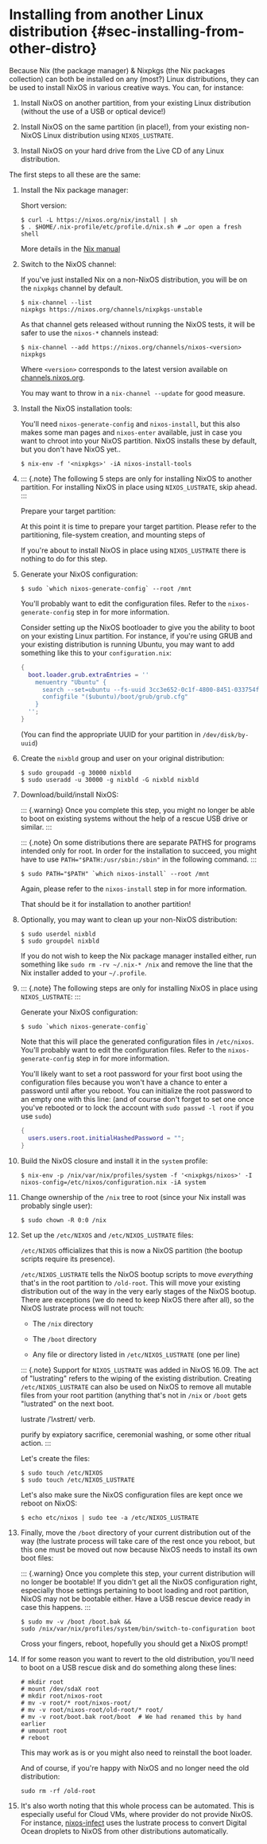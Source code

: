 # Installing from another Linux distribution {#sec-installing-from-other-distro}

Because Nix (the package manager) & Nixpkgs (the Nix packages
collection) can both be installed on any (most?) Linux distributions,
they can be used to install NixOS in various creative ways. You can, for
instance:

1.  Install NixOS on another partition, from your existing Linux
    distribution (without the use of a USB or optical device!)

1.  Install NixOS on the same partition (in place!), from your existing
    non-NixOS Linux distribution using `NIXOS_LUSTRATE`.

1.  Install NixOS on your hard drive from the Live CD of any Linux
    distribution.

The first steps to all these are the same:

1.  Install the Nix package manager:

    Short version:

    ```ShellSession
    $ curl -L https://nixos.org/nix/install | sh
    $ . $HOME/.nix-profile/etc/profile.d/nix.sh # …or open a fresh shell
    ```

    More details in the [ Nix
    manual](https://nixos.org/nix/manual/#chap-quick-start)

1.  Switch to the NixOS channel:

    If you've just installed Nix on a non-NixOS distribution, you will
    be on the `nixpkgs` channel by default.

    ```ShellSession
    $ nix-channel --list
    nixpkgs https://nixos.org/channels/nixpkgs-unstable
    ```

    As that channel gets released without running the NixOS tests, it
    will be safer to use the `nixos-*` channels instead:

    ```ShellSession
    $ nix-channel --add https://nixos.org/channels/nixos-<version> nixpkgs
    ```

    Where `<version>` corresponds to the latest version available on [channels.nixos.org](https://channels.nixos.org/).

    You may want to throw in a `nix-channel --update` for good measure.

1.  Install the NixOS installation tools:

    You'll need `nixos-generate-config` and `nixos-install`, but this
    also makes some man pages and `nixos-enter` available, just in case
    you want to chroot into your NixOS partition. NixOS installs these
    by default, but you don't have NixOS yet..

    ```ShellSession
    $ nix-env -f '<nixpkgs>' -iA nixos-install-tools
    ```

1.  ::: {.note}
    The following 5 steps are only for installing NixOS to another
    partition. For installing NixOS in place using `NIXOS_LUSTRATE`,
    skip ahead.
    :::

    Prepare your target partition:

    At this point it is time to prepare your target partition. Please
    refer to the partitioning, file-system creation, and mounting steps
    of [](#sec-installation)

    If you're about to install NixOS in place using `NIXOS_LUSTRATE`
    there is nothing to do for this step.

1.  Generate your NixOS configuration:

    ```ShellSession
    $ sudo `which nixos-generate-config` --root /mnt
    ```

    You'll probably want to edit the configuration files. Refer to the
    `nixos-generate-config` step in [](#sec-installation) for more
    information.

    Consider setting up the NixOS bootloader to give you the ability to
    boot on your existing Linux partition. For instance, if you're
    using GRUB and your existing distribution is running Ubuntu, you may
    want to add something like this to your `configuration.nix`:

    ```nix
    {
      boot.loader.grub.extraEntries = ''
        menuentry "Ubuntu" {
          search --set=ubuntu --fs-uuid 3cc3e652-0c1f-4800-8451-033754f68e6e
          configfile "($ubuntu)/boot/grub/grub.cfg"
        }
      '';
    }
    ```

    (You can find the appropriate UUID for your partition in
    `/dev/disk/by-uuid`)

1.  Create the `nixbld` group and user on your original distribution:

    ```ShellSession
    $ sudo groupadd -g 30000 nixbld
    $ sudo useradd -u 30000 -g nixbld -G nixbld nixbld
    ```

1.  Download/build/install NixOS:

    ::: {.warning}
    Once you complete this step, you might no longer be able to boot on
    existing systems without the help of a rescue USB drive or similar.
    :::

    ::: {.note}
    On some distributions there are separate PATHS for programs intended
    only for root. In order for the installation to succeed, you might
    have to use `PATH="$PATH:/usr/sbin:/sbin"` in the following command.
    :::

    ```ShellSession
    $ sudo PATH="$PATH" `which nixos-install` --root /mnt
    ```

    Again, please refer to the `nixos-install` step in
    [](#sec-installation) for more information.

    That should be it for installation to another partition!

1.  Optionally, you may want to clean up your non-NixOS distribution:

    ```ShellSession
    $ sudo userdel nixbld
    $ sudo groupdel nixbld
    ```

    If you do not wish to keep the Nix package manager installed either,
    run something like `sudo rm -rv ~/.nix-* /nix` and remove the line
    that the Nix installer added to your `~/.profile`.

1.  ::: {.note}
    The following steps are only for installing NixOS in place using
    `NIXOS_LUSTRATE`:
    :::

    Generate your NixOS configuration:

    ```ShellSession
    $ sudo `which nixos-generate-config`
    ```

    Note that this will place the generated configuration files in
    `/etc/nixos`. You'll probably want to edit the configuration files.
    Refer to the `nixos-generate-config` step in
    [](#sec-installation) for more information.

    You'll likely want to set a root password for your first boot using
    the configuration files because you won't have a chance to enter a
    password until after you reboot. You can initialize the root password
    to an empty one with this line: (and of course don't forget to set
    one once you've rebooted or to lock the account with
    `sudo passwd -l root` if you use `sudo`)

    ```nix
    {
      users.users.root.initialHashedPassword = "";
    }
    ```

1.  Build the NixOS closure and install it in the `system` profile:

    ```ShellSession
    $ nix-env -p /nix/var/nix/profiles/system -f '<nixpkgs/nixos>' -I nixos-config=/etc/nixos/configuration.nix -iA system
    ```

1.  Change ownership of the `/nix` tree to root (since your Nix install
    was probably single user):

    ```ShellSession
    $ sudo chown -R 0:0 /nix
    ```

1.  Set up the `/etc/NIXOS` and `/etc/NIXOS_LUSTRATE` files:

    `/etc/NIXOS` officializes that this is now a NixOS partition (the
    bootup scripts require its presence).

    `/etc/NIXOS_LUSTRATE` tells the NixOS bootup scripts to move
    *everything* that's in the root partition to `/old-root`. This will
    move your existing distribution out of the way in the very early
    stages of the NixOS bootup. There are exceptions (we do need to keep
    NixOS there after all), so the NixOS lustrate process will not
    touch:

    -   The `/nix` directory

    -   The `/boot` directory

    -   Any file or directory listed in `/etc/NIXOS_LUSTRATE` (one per
        line)

    ::: {.note}
    Support for `NIXOS_LUSTRATE` was added in NixOS 16.09. The act of
    "lustrating" refers to the wiping of the existing distribution.
    Creating `/etc/NIXOS_LUSTRATE` can also be used on NixOS to remove
    all mutable files from your root partition (anything that's not in
    `/nix` or `/boot` gets "lustrated" on the next boot.

    lustrate /ˈlʌstreɪt/ verb.

    purify by expiatory sacrifice, ceremonial washing, or some other
    ritual action.
    :::

    Let's create the files:

    ```ShellSession
    $ sudo touch /etc/NIXOS
    $ sudo touch /etc/NIXOS_LUSTRATE
    ```

    Let's also make sure the NixOS configuration files are kept once we
    reboot on NixOS:

    ```ShellSession
    $ echo etc/nixos | sudo tee -a /etc/NIXOS_LUSTRATE
    ```

1.  Finally, move the `/boot` directory of your current distribution out
    of the way (the lustrate process will take care of the rest once you
    reboot, but this one must be moved out now because NixOS needs to
    install its own boot files:

    ::: {.warning}
    Once you complete this step, your current distribution will no
    longer be bootable! If you didn't get all the NixOS configuration
    right, especially those settings pertaining to boot loading and root
    partition, NixOS may not be bootable either. Have a USB rescue
    device ready in case this happens.
    :::

    ```ShellSession
    $ sudo mv -v /boot /boot.bak &&
    sudo /nix/var/nix/profiles/system/bin/switch-to-configuration boot
    ```

    Cross your fingers, reboot, hopefully you should get a NixOS prompt!

1.  If for some reason you want to revert to the old distribution,
    you'll need to boot on a USB rescue disk and do something along
    these lines:

    ```ShellSession
    # mkdir root
    # mount /dev/sdaX root
    # mkdir root/nixos-root
    # mv -v root/* root/nixos-root/
    # mv -v root/nixos-root/old-root/* root/
    # mv -v root/boot.bak root/boot  # We had renamed this by hand earlier
    # umount root
    # reboot
    ```

    This may work as is or you might also need to reinstall the boot
    loader.

    And of course, if you're happy with NixOS and no longer need the
    old distribution:

    ```ShellSession
    sudo rm -rf /old-root
    ```

1.  It's also worth noting that this whole process can be automated.
    This is especially useful for Cloud VMs, where provider do not
    provide NixOS. For instance,
    [nixos-infect](https://github.com/elitak/nixos-infect) uses the
    lustrate process to convert Digital Ocean droplets to NixOS from
    other distributions automatically.
